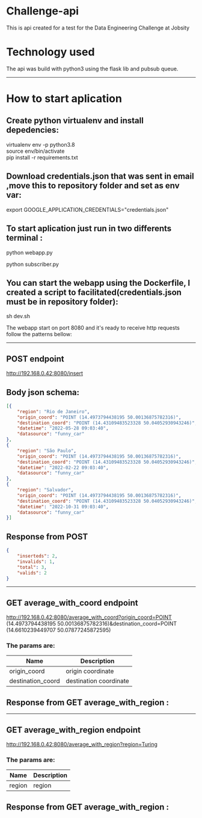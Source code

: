 # Challenge-api
This is api created for a test for the Data Engineering Challenge at Jobsity

# Technology used
The api was build with python3 using the flask lib and pubsub queue.

___

# How to start aplication
## Create python virtualenv and install depedencies:
virtualenv env -p python3.8 <br />
source env/bin/activate <br />
pip install -r requirements.txt

## Download credentials.json  that was sent in email ,move this to repository folder and set as env var:
export GOOGLE_APPLICATION_CREDENTIALS="credentials.json"

## To start aplication just run in two differents terminal :

python webapp.py

python subscriber.py

## You can start the webapp using the Dockerfile, I created a script to facilitated(credentials.json must be in repository folder):
sh dev.sh

The webapp start on port 8080 and it's ready to receive http requests follow the patterns bellow:

___

## POST endpoint
http://192.168.0.42:8080/insert

## Body json schema:
```json
[{
    "region": "Rio de Janeiro",
    "origin_coord": "POINT (14.4973794438195 50.00136875782316)",
    "destination_coord": "POINT (14.43109483523328 50.04052930943246)",
    "datetime": "2022-05-28 09:03:40",
    "datasource": "funny_car"
},
{
    "region": "São Paulo",
    "origin_coord": "POINT (14.4973794438195 50.00136875782316)",
    "destination_coord": "POINT (14.43109483523328 50.04052930943246)",
    "datetime": "2022-02-22 09:03:40",
    "datasource": "funny_car"
},
{
    "region": "Salvador",
    "origin_coord": "POINT (14.4973794438195 50.00136875782316)",
    "destination_coord": "POINT (14.43109483523328 50.04052930943246)",
    "datetime": "2022-10-31 09:03:40",
    "datasource": "funny_car"
}]
```

## Response from POST
```json
{
    "inserteds": 2,
    "invalids": 1,
    "total": 3,
    "valids": 2
}
```
___

## GET average_with_coord endpoint
http://192.168.0.42:8080/average_with_coord?origin_coord=POINT (14.4973794438195 50.00136875782316)&destination_coord=POINT (14.6610239449707 50.07877245872595)

### The params are:

| Name | Description |
| --- | --- |
| origin_coord | origin coordinate |
| destination_coord | destination coordinate |


## Response from GET average_with_region : 


___

## GET average_with_region endpoint
http://192.168.0.42:8080/average_with_region?region=Turing

### The params are:
| Name | Description |
| --- | --- |
| region | region |



## Response from GET average_with_region : 
